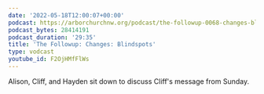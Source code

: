 ```yaml
---
date: '2022-05-18T12:00:07+00:00'
podcast: https://arborchurchnw.org/podcast/the-followup-0068-changes-blindspots.mp3
podcast_bytes: 28414191
podcast_duration: '29:35'
title: 'The Followup: Changes: Blindspots'
type: vodcast
youtube_id: F2OjHMfFlWs
---
```


Alison, Cliff, and Hayden sit down to discuss Cliff's message from Sunday.